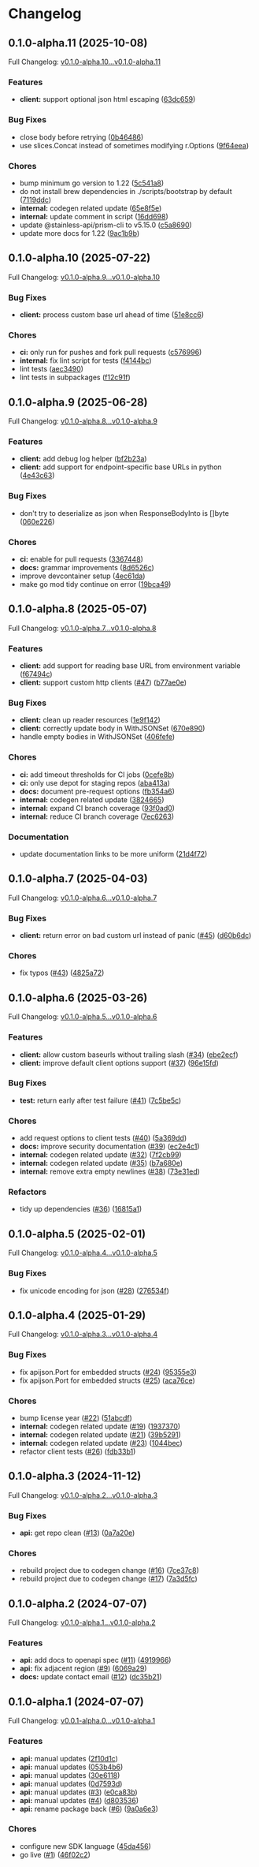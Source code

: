 # Changelog

## 0.1.0-alpha.11 (2025-10-08)

Full Changelog: [v0.1.0-alpha.10...v0.1.0-alpha.11](https://github.com/phoebe-bird/phoebe-go/compare/v0.1.0-alpha.10...v0.1.0-alpha.11)

### Features

* **client:** support optional json html escaping ([63dc659](https://github.com/phoebe-bird/phoebe-go/commit/63dc6598151cf469f0927251d2004d89512c11e8))


### Bug Fixes

* close body before retrying ([0b46486](https://github.com/phoebe-bird/phoebe-go/commit/0b464866bdeb7cb584dbbc57af84922b3aba710e))
* use slices.Concat instead of sometimes modifying r.Options ([9f64eea](https://github.com/phoebe-bird/phoebe-go/commit/9f64eeaade594b581b917ad84b4306fb4fdb924e))


### Chores

* bump minimum go version to 1.22 ([5c541a8](https://github.com/phoebe-bird/phoebe-go/commit/5c541a80ac94135f66eda9494d5034baf87603d1))
* do not install brew dependencies in ./scripts/bootstrap by default ([7119ddc](https://github.com/phoebe-bird/phoebe-go/commit/7119ddcb776046d73621459b39ef3db332a8982a))
* **internal:** codegen related update ([65e8f5e](https://github.com/phoebe-bird/phoebe-go/commit/65e8f5e1dd1b6dbd19a94ff6c9214a94a3875ccf))
* **internal:** update comment in script ([16dd698](https://github.com/phoebe-bird/phoebe-go/commit/16dd698779a0dc3616b8c23ff9121ae8a3f7663c))
* update @stainless-api/prism-cli to v5.15.0 ([c5a8690](https://github.com/phoebe-bird/phoebe-go/commit/c5a8690b64ab9dd48bf88b98d84d12a9669a612f))
* update more docs for 1.22 ([9ac1b9b](https://github.com/phoebe-bird/phoebe-go/commit/9ac1b9b8cb7f4c34b5d4ff28c1f06abc13c2774f))

## 0.1.0-alpha.10 (2025-07-22)

Full Changelog: [v0.1.0-alpha.9...v0.1.0-alpha.10](https://github.com/phoebe-bird/phoebe-go/compare/v0.1.0-alpha.9...v0.1.0-alpha.10)

### Bug Fixes

* **client:** process custom base url ahead of time ([51e8cc6](https://github.com/phoebe-bird/phoebe-go/commit/51e8cc6b7a82368a83266a1c43c4f689b65cd69d))


### Chores

* **ci:** only run for pushes and fork pull requests ([c576996](https://github.com/phoebe-bird/phoebe-go/commit/c576996d175efffa2a84a070cbd7b7f79d6ceeda))
* **internal:** fix lint script for tests ([f4144bc](https://github.com/phoebe-bird/phoebe-go/commit/f4144bcc82809e7ccc9e5a9c460b9da19e20f970))
* lint tests ([aec3490](https://github.com/phoebe-bird/phoebe-go/commit/aec3490aa0eb9a04a7acbe745ba9fc7941a7c984))
* lint tests in subpackages ([f12c91f](https://github.com/phoebe-bird/phoebe-go/commit/f12c91fdd90e0f2c43f0be0921000ecce85e7b23))

## 0.1.0-alpha.9 (2025-06-28)

Full Changelog: [v0.1.0-alpha.8...v0.1.0-alpha.9](https://github.com/phoebe-bird/phoebe-go/compare/v0.1.0-alpha.8...v0.1.0-alpha.9)

### Features

* **client:** add debug log helper ([bf2b23a](https://github.com/phoebe-bird/phoebe-go/commit/bf2b23a9a2484b1cf9375ec72c7d3197fcd4cbbd))
* **client:** add support for endpoint-specific base URLs in python ([4e43c63](https://github.com/phoebe-bird/phoebe-go/commit/4e43c6374ab88e96a2361542fa916cfcfe10ded7))


### Bug Fixes

* don't try to deserialize as json when ResponseBodyInto is []byte ([060e226](https://github.com/phoebe-bird/phoebe-go/commit/060e226f4a51cfb347b6ddc269db5e99b76c2e4f))


### Chores

* **ci:** enable for pull requests ([3367448](https://github.com/phoebe-bird/phoebe-go/commit/33674489f7d78540428c8a783e7505388b303e8c))
* **docs:** grammar improvements ([8d6526c](https://github.com/phoebe-bird/phoebe-go/commit/8d6526cf4aa5a2eb0c1862bdfe10d9b0a950b409))
* improve devcontainer setup ([4ec61da](https://github.com/phoebe-bird/phoebe-go/commit/4ec61da1b852b3a94ef54bbea8efcf7cdc9fd2fe))
* make go mod tidy continue on error ([19bca49](https://github.com/phoebe-bird/phoebe-go/commit/19bca499ff93549ca78d96a4301232945ee9a06b))

## 0.1.0-alpha.8 (2025-05-07)

Full Changelog: [v0.1.0-alpha.7...v0.1.0-alpha.8](https://github.com/phoebe-bird/phoebe-go/compare/v0.1.0-alpha.7...v0.1.0-alpha.8)

### Features

* **client:** add support for reading base URL from environment variable ([f67494c](https://github.com/phoebe-bird/phoebe-go/commit/f67494cf48669813b51f6d079f6718c88d30626c))
* **client:** support custom http clients ([#47](https://github.com/phoebe-bird/phoebe-go/issues/47)) ([b77ae0e](https://github.com/phoebe-bird/phoebe-go/commit/b77ae0e3dd3a2ea5d400dd29fb401864e0248740))


### Bug Fixes

* **client:** clean up reader resources ([1e9f142](https://github.com/phoebe-bird/phoebe-go/commit/1e9f14249f327c917dfa3e43de292c72f4847ec4))
* **client:** correctly update body in WithJSONSet ([670e890](https://github.com/phoebe-bird/phoebe-go/commit/670e8904823a8f16c56cac873e3c445b9b0db2c7))
* handle empty bodies in WithJSONSet ([406fefe](https://github.com/phoebe-bird/phoebe-go/commit/406fefed024ce8861dd8930762a322934aae051c))


### Chores

* **ci:** add timeout thresholds for CI jobs ([0cefe8b](https://github.com/phoebe-bird/phoebe-go/commit/0cefe8be441875fc67834dad43327014ea50453c))
* **ci:** only use depot for staging repos ([aba413a](https://github.com/phoebe-bird/phoebe-go/commit/aba413a1cdbb40b9d9161b3f4ec66ef4876b23ab))
* **docs:** document pre-request options ([fb354a6](https://github.com/phoebe-bird/phoebe-go/commit/fb354a6cc6b0d238e18b4126742415c61be49022))
* **internal:** codegen related update ([3824665](https://github.com/phoebe-bird/phoebe-go/commit/3824665a72a7dd9d84ccc803390f60836127d30b))
* **internal:** expand CI branch coverage ([93f0ad0](https://github.com/phoebe-bird/phoebe-go/commit/93f0ad04ffe6574a27a4a3972a1b5502e6b12af3))
* **internal:** reduce CI branch coverage ([7ec6263](https://github.com/phoebe-bird/phoebe-go/commit/7ec6263947a764af02068ae1d1d4fcb86d78afda))


### Documentation

* update documentation links to be more uniform ([21d4f72](https://github.com/phoebe-bird/phoebe-go/commit/21d4f72732350137d269c0114ca906c2c7df18a8))

## 0.1.0-alpha.7 (2025-04-03)

Full Changelog: [v0.1.0-alpha.6...v0.1.0-alpha.7](https://github.com/phoebe-bird/phoebe-go/compare/v0.1.0-alpha.6...v0.1.0-alpha.7)

### Bug Fixes

* **client:** return error on bad custom url instead of panic ([#45](https://github.com/phoebe-bird/phoebe-go/issues/45)) ([d60b6dc](https://github.com/phoebe-bird/phoebe-go/commit/d60b6dcb55c19ec28f36bbb1c7339df49cac3013))


### Chores

* fix typos ([#43](https://github.com/phoebe-bird/phoebe-go/issues/43)) ([4825a72](https://github.com/phoebe-bird/phoebe-go/commit/4825a72992c7ba48f99363dd3443a05ca51c3ecd))

## 0.1.0-alpha.6 (2025-03-26)

Full Changelog: [v0.1.0-alpha.5...v0.1.0-alpha.6](https://github.com/phoebe-bird/phoebe-go/compare/v0.1.0-alpha.5...v0.1.0-alpha.6)

### Features

* **client:** allow custom baseurls without trailing slash ([#34](https://github.com/phoebe-bird/phoebe-go/issues/34)) ([ebe2ecf](https://github.com/phoebe-bird/phoebe-go/commit/ebe2ecf8641ac6475989f960345bec02f4600ac9))
* **client:** improve default client options support ([#37](https://github.com/phoebe-bird/phoebe-go/issues/37)) ([96e15fd](https://github.com/phoebe-bird/phoebe-go/commit/96e15fda795f088e025c6cbdb069c295afe1ead6))


### Bug Fixes

* **test:** return early after test failure ([#41](https://github.com/phoebe-bird/phoebe-go/issues/41)) ([7c5be5c](https://github.com/phoebe-bird/phoebe-go/commit/7c5be5caa15b695f115d1ce3a9fe82d5139d6faf))


### Chores

* add request options to client tests ([#40](https://github.com/phoebe-bird/phoebe-go/issues/40)) ([5a369dd](https://github.com/phoebe-bird/phoebe-go/commit/5a369dd3481315dd97690d2253509da164c6fe57))
* **docs:** improve security documentation ([#39](https://github.com/phoebe-bird/phoebe-go/issues/39)) ([ec2e4c1](https://github.com/phoebe-bird/phoebe-go/commit/ec2e4c167ecc6e343eab90f9dcd896b5aa6451bb))
* **internal:** codegen related update ([#32](https://github.com/phoebe-bird/phoebe-go/issues/32)) ([7f2cb99](https://github.com/phoebe-bird/phoebe-go/commit/7f2cb9909324d2225b30d29e2ab968b51a8a15c5))
* **internal:** codegen related update ([#35](https://github.com/phoebe-bird/phoebe-go/issues/35)) ([b7a680e](https://github.com/phoebe-bird/phoebe-go/commit/b7a680eeae6d93cd62556a6042f105f55ccc9b55))
* **internal:** remove extra empty newlines ([#38](https://github.com/phoebe-bird/phoebe-go/issues/38)) ([73e31ed](https://github.com/phoebe-bird/phoebe-go/commit/73e31eda4deef36a0c320a3f8a558a14aaac8f43))


### Refactors

* tidy up dependencies ([#36](https://github.com/phoebe-bird/phoebe-go/issues/36)) ([16815a1](https://github.com/phoebe-bird/phoebe-go/commit/16815a1a4fbb3be9fa4d9242001f4d81ec9c141f))

## 0.1.0-alpha.5 (2025-02-01)

Full Changelog: [v0.1.0-alpha.4...v0.1.0-alpha.5](https://github.com/phoebe-bird/phoebe-go/compare/v0.1.0-alpha.4...v0.1.0-alpha.5)

### Bug Fixes

* fix unicode encoding for json ([#28](https://github.com/phoebe-bird/phoebe-go/issues/28)) ([276534f](https://github.com/phoebe-bird/phoebe-go/commit/276534f829f813e5a046a2079221b7d57548c87a))

## 0.1.0-alpha.4 (2025-01-29)

Full Changelog: [v0.1.0-alpha.3...v0.1.0-alpha.4](https://github.com/phoebe-bird/phoebe-go/compare/v0.1.0-alpha.3...v0.1.0-alpha.4)

### Bug Fixes

* fix apijson.Port for embedded structs ([#24](https://github.com/phoebe-bird/phoebe-go/issues/24)) ([95355e3](https://github.com/phoebe-bird/phoebe-go/commit/95355e3890c4d9365db944f676c0bb0774b4927a))
* fix apijson.Port for embedded structs ([#25](https://github.com/phoebe-bird/phoebe-go/issues/25)) ([aca76ce](https://github.com/phoebe-bird/phoebe-go/commit/aca76cebb3a8d0a497d7f9e92129656f4ee7998f))


### Chores

* bump license year ([#22](https://github.com/phoebe-bird/phoebe-go/issues/22)) ([51abcdf](https://github.com/phoebe-bird/phoebe-go/commit/51abcdf3b4d7b5f504d9eb65f25a39a5357b605b))
* **internal:** codegen related update ([#19](https://github.com/phoebe-bird/phoebe-go/issues/19)) ([1937370](https://github.com/phoebe-bird/phoebe-go/commit/193737065aaffb9282bf768abd13e85900f5b5de))
* **internal:** codegen related update ([#21](https://github.com/phoebe-bird/phoebe-go/issues/21)) ([39b5291](https://github.com/phoebe-bird/phoebe-go/commit/39b5291c45312a0fa34489c81d823230b8f9a1e9))
* **internal:** codegen related update ([#23](https://github.com/phoebe-bird/phoebe-go/issues/23)) ([1044bec](https://github.com/phoebe-bird/phoebe-go/commit/1044bec365c34746c7426e3204b4859f3b9794c8))
* refactor client tests ([#26](https://github.com/phoebe-bird/phoebe-go/issues/26)) ([fdb33b1](https://github.com/phoebe-bird/phoebe-go/commit/fdb33b1d759e11df6938a8e8a1723be470d9f76e))

## 0.1.0-alpha.3 (2024-11-12)

Full Changelog: [v0.1.0-alpha.2...v0.1.0-alpha.3](https://github.com/phoebe-bird/phoebe-go/compare/v0.1.0-alpha.2...v0.1.0-alpha.3)

### Bug Fixes

* **api:** get repo clean ([#13](https://github.com/phoebe-bird/phoebe-go/issues/13)) ([0a7a20e](https://github.com/phoebe-bird/phoebe-go/commit/0a7a20e6d5d23c12d864bae7d5940248ea732feb))


### Chores

* rebuild project due to codegen change ([#16](https://github.com/phoebe-bird/phoebe-go/issues/16)) ([7ce37c8](https://github.com/phoebe-bird/phoebe-go/commit/7ce37c8deb76388d9d1b9684113bb56018986a72))
* rebuild project due to codegen change ([#17](https://github.com/phoebe-bird/phoebe-go/issues/17)) ([7a3d5fc](https://github.com/phoebe-bird/phoebe-go/commit/7a3d5fcc1f4d2dc89dcac24980ad9fb29cdc86d6))

## 0.1.0-alpha.2 (2024-07-07)

Full Changelog: [v0.1.0-alpha.1...v0.1.0-alpha.2](https://github.com/phoebe-bird/phoebe-go/compare/v0.1.0-alpha.1...v0.1.0-alpha.2)

### Features

* **api:** add docs to openapi spec ([#11](https://github.com/phoebe-bird/phoebe-go/issues/11)) ([4919966](https://github.com/phoebe-bird/phoebe-go/commit/491996613ea742452effdcaf71559a9cb8764d33))
* **api:** fix adjacent region ([#9](https://github.com/phoebe-bird/phoebe-go/issues/9)) ([6069a29](https://github.com/phoebe-bird/phoebe-go/commit/6069a29d06680517bb85780b77b0d29b027da8d0))
* **docs:** update contact email ([#12](https://github.com/phoebe-bird/phoebe-go/issues/12)) ([dc35b21](https://github.com/phoebe-bird/phoebe-go/commit/dc35b21f7b73ed5d69bc3e67ceced7e8916b56b3))

## 0.1.0-alpha.1 (2024-07-07)

Full Changelog: [v0.0.1-alpha.0...v0.1.0-alpha.1](https://github.com/phoebe-bird/phoebe-go/compare/v0.0.1-alpha.0...v0.1.0-alpha.1)

### Features

* **api:** manual updates ([2f10d1c](https://github.com/phoebe-bird/phoebe-go/commit/2f10d1c506b76ac4f6950ea1fe112f9799a93e09))
* **api:** manual updates ([053b4b6](https://github.com/phoebe-bird/phoebe-go/commit/053b4b62603c63d937d5edc370023fb9e1b3141b))
* **api:** manual updates ([30e6118](https://github.com/phoebe-bird/phoebe-go/commit/30e61186d3bf277ad304fcb9f49d19f95ef565a5))
* **api:** manual updates ([0d7593d](https://github.com/phoebe-bird/phoebe-go/commit/0d7593d64fe01a365de7f31280f00147782c114e))
* **api:** manual updates ([#3](https://github.com/phoebe-bird/phoebe-go/issues/3)) ([e0ca83b](https://github.com/phoebe-bird/phoebe-go/commit/e0ca83bc08cc1d429155d94eb28310b1850b6b28))
* **api:** manual updates ([#4](https://github.com/phoebe-bird/phoebe-go/issues/4)) ([d803536](https://github.com/phoebe-bird/phoebe-go/commit/d803536ff44dadcbbce7f5c6c0c077e1e63a9c56))
* **api:** rename package back ([#6](https://github.com/phoebe-bird/phoebe-go/issues/6)) ([9a0a6e3](https://github.com/phoebe-bird/phoebe-go/commit/9a0a6e3b76346f5f4b2cd5da11a5db589dba238c))


### Chores

* configure new SDK language ([45da456](https://github.com/phoebe-bird/phoebe-go/commit/45da456f275e972a7d4ea434c0f54d3b6f3fbb0d))
* go live ([#1](https://github.com/phoebe-bird/phoebe-go/issues/1)) ([46f02c2](https://github.com/phoebe-bird/phoebe-go/commit/46f02c2612f8c44005ed20de53e9e943cc598fc8))
